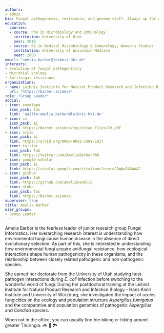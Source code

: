 ```yaml
---
authors:
- admin
bio: Fungal pathogenesis, resistance, and genome stuff. Always up for an adventure or bike ride.
education:
  courses:
  - course: PhD in Microbiology and Immunology
    institution: University of Utah
    year: 2016
  - course: BS in Medical Microbiology & Immunology; Women's Studies
    institution: University of Wisconsin-Madison
    year: 2006
email: "amelia.barber@leibniz-hki.de"
interests:
- Evolution of fungal pathogeniticy
- Microbial ecology
- Antifungal resistance
organizations:
- name: Leibniz Institute for Natural Product Research and Infection Biology – Hans Knöll Institute (HKI)
  url: "https://barber.science"
role: "Group Leader"
social:
- icon: envelope
  icon_pack: fas
  link: 'mailto:amelia.barber@leibniz-hki.de'
- icon: cv
  icon_pack: ai
  link: https://barber.science/top/vitae_files/CV.pdf
- icon: orcid
  icon_pack: ai
  link: https://orcid.org/0000-0002-3399-1037
- icon: twitter
  icon_pack: fab
  link: https://twitter.com/AmeliaBarberPhD
- icon: google-scholar
  icon_pack: ai
  link: https://scholar.google.com/citations?user=COgbwJ4AAAAJ
- icon: github
  icon_pack: fab
  link: https://github.com/ameliabedelia
- icon: globe
  icon_pack: fas
  link: https://barber.science
superuser: true
title: Amelia Barber
user_groups:
- Group Leader
---
```


Amelia Barber is the fearless leader of junior research group Fungal Informatics. Her overarching research interest is understanding how environmental fungi cause human disease in the absence of direct evolutionary selection. As part of this, she is interested in understanding how environmental fungi acquire antifungal resistance, how ecological interactions shape human pathogenicity in these organisms, and the relationship between closely related pathogenic and non-pathogenic species. 

She earned her doctorate from the University of Utah studying host-pathogen interactions during *E. coli* infection before switching to the wonderful world of fungi. During her postdoctoral training at the Leibniz Institute for Natural Product Research and Infection Biology – Hans Knöll Institute and University of Würzburg, she investigated the impact of azoles fungicides on the ecology and population structure *Aspergillus fumigatus* and the comparative and population genomics of pathogenic *Aspergillus* and *Candida* species.

When not in the office, you can usually find her biking or hiking around greater Thuringia.  :bike: :athletic_shoe: :national_park:


